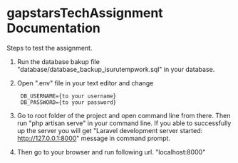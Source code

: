 # gapstarsTechAssignment Documentation

Steps to test the assignment.

1. Run the database bakup file "database/database_backup_isurutempwork.sql" in your database.
2. Open ".env" file in your text editor and change

		DB_USERNAME={to your username}
		DB_PASSWORD={to your password}

3. Go to root folder of the project and open command line from there.
   Then run "php artisan serve" in your command line.
   If you able to successfully up the server you will get
   	"Laravel development server started: <http://127.0.0.1:8000>" message in command prompt.

4. Then go to your browser and run following url.
			"localhost:8000"